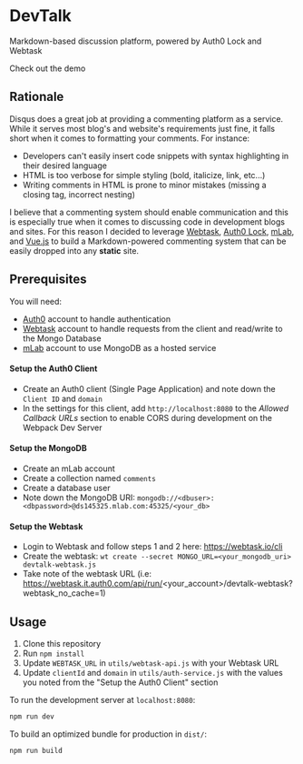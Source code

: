 # DevTalk
Markdown-based discussion platform, powered by Auth0 Lock and Webtask

Check out the demo

## Rationale

Disqus does a great job at providing a commenting platform as a service. While it serves most blog's and website's requirements just fine, it falls short when it comes to formatting your comments. For instance:

- Developers can't easily insert code snippets with syntax highlighting in their desired language
- HTML is too verbose for simple styling (bold, italicize, link, etc...)
- Writing comments in HTML is prone to minor mistakes (missing a closing tag, incorrect nesting)

I believe that a commenting system should enable communication and this is especially true when it comes to discussing code in development blogs and sites. For this reason I decided to leverage [Webtask](https://webtask.io), [Auth0 Lock](https://auth0.com/lock), [mLab](https://mlab.com), and [Vue.js](http://vuejs.org/) to build a Markdown-powered commenting system that can be easily dropped into any **static** site.


## Prerequisites

You will need:

- [Auth0](https://auth0.com/) account to handle authentication
- [Webtask](https://webtask.io/) account to handle requests from the client and read/write to the Mongo Database
- [mLab](https://mlab.com) account to use MongoDB as a hosted service

#### Setup the Auth0 Client

- Create an Auth0 client (Single Page Application) and note down the `Client ID` and `domain`
- In the settings for this client, add `http://localhost:8080` to the *Allowed Callback URLs* section to enable CORS during development on the Webpack Dev Server

#### Setup the MongoDB

- Create an mLab account
- Create a collection named `comments`
- Create a database user
- Note down the MongoDB URI: `mongodb://<dbuser>:<dbpassword>@ds145325.mlab.com:45325/<your_db>`

#### Setup the Webtask

- Login to Webtask and follow steps 1 and 2 here: https://webtask.io/cli
- Create the webtask: `wt create --secret MONGO_URL=<your_mongodb_uri> devtalk-webtask.js`
- Take note of the webtask URL (i.e: https://webtask.it.auth0.com/api/run/<your_account>/devtalk-webtask?webtask_no_cache=1)

## Usage

1. Clone this repository
2. Run `npm install`
3. Update `WEBTASK_URL` in `utils/webtask-api.js` with your Webtask URL
4. Update `clientId` and `domain` in `utils/auth-service.js` with the values you noted from the "Setup the Auth0 Client" section

To run the development server at `localhost:8080`:

```bash
npm run dev
```

To build an optimized bundle for production in `dist/`:

```bash
npm run build
```
